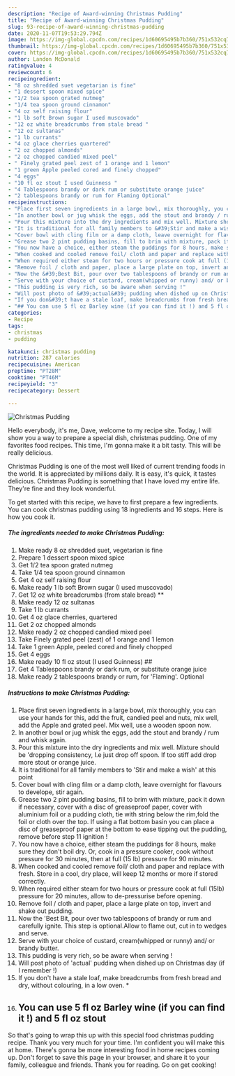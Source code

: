 ```yaml
---
description: "Recipe of Award-winning Christmas Pudding"
title: "Recipe of Award-winning Christmas Pudding"
slug: 93-recipe-of-award-winning-christmas-pudding
date: 2020-11-07T19:53:29.794Z
image: https://img-global.cpcdn.com/recipes/1d60695495b7b360/751x532cq70/christmas-pudding-recipe-main-photo.jpg
thumbnail: https://img-global.cpcdn.com/recipes/1d60695495b7b360/751x532cq70/christmas-pudding-recipe-main-photo.jpg
cover: https://img-global.cpcdn.com/recipes/1d60695495b7b360/751x532cq70/christmas-pudding-recipe-main-photo.jpg
author: Landon McDonald
ratingvalue: 4
reviewcount: 6
recipeingredient:
- "8 oz shredded suet vegetarian is fine"
- "1 dessert spoon mixed spice"
- "1/2 tea spoon grated nutmeg"
- "1/4 tea spoon ground cinnamon"
- "4 oz self raising flour"
- "1 lb soft Brown sugar I used muscovado"
- "12 oz white breadcrumbs from stale bread "
- "12 oz sultanas"
- "1 lb currants"
- "4 oz glace cherries quartered"
- "2 oz chopped almonds"
- "2 oz chopped candied mixed peel"
- " Finely grated peel zest of 1 orange and 1 lemon"
- "1 green Apple peeled cored and finely chopped"
- "4 eggs"
- "10 fl oz stout I used Guinness "
- "4 Tablespoons brandy or dark rum or substitute orange juice"
- "2 tablespoons brandy or rum for Flaming Optional"
recipeinstructions:
- "Place first seven ingredients in a large bowl, mix thoroughly, you can use your hands for this, add the fruit, candied peel and nuts, mix well, add the Apple and grated peel. Mix well, use a wooden spoon now."
- "In another bowl or jug whisk the eggs, add the stout and brandy / rum and whisk again."
- "Pour this mixture into the dry ingredients and mix well. Mixture should be &#39;dropping consistency, I.e just drop off spoon. If too stiff add drop more stout or orange juice."
- "It is traditional for all family members to &#39;Stir and make a wish&#39; at this point"
- "Cover bowl with cling film or a damp cloth, leave overnight for flavours to develope, stir again."
- "Grease two 2 pint pudding basins, fill to brim with mixture, pack it down if necessary, cover with a disc of greaseproof paper, cover with aluminium foil or a pudding cloth, tie with string below the rim,fold the foil or cloth over the top. If using a flat bottom basin you can place a disc of greaseproof paper at the bottom to ease tipping out the pudding, remove before step 11 ignition !"
- "You now have a choice, either steam the puddings for 8 hours, make sure they don&#39;t boil dry. Or, cook in a pressure cooker, cook without pressure for 30 minutes, then at full (15 lb) pressure for 90 minutes."
- "When cooked and cooled remove foil/ cloth and paper and replace with fresh. Store in a cool, dry place, will keep 12 months or more if stored correctly."
- "When required either steam for two hours or pressure cook at full (15lb) pressure for 20 minutes, allow to de-pressurise before opening."
- "Remove foil / cloth and paper, place a large plate on top, invert and shake out pudding."
- "Now the &#39;Best Bit, pour over two tablespoons of brandy or rum and carefully ignite. This step is optional.Allow to flame out, cut in to wedges and serve."
- "Serve with your choice of custard, cream(whipped or runny) and/ or brandy butter."
- "This pudding is very rich, so be aware when serving !"
- "Will post photo of &#39;actual&#39; pudding when dished up on Christmas day (if I remember !)"
- "If you don&#39;t have a stale loaf, make breadcrumbs from fresh bread and dry, without colouring, in a low oven. *"
- "## You can use 5 fl oz Barley wine (if you can find it !) and 5 fl oz stout ##"
categories:
- Recipe
tags:
- christmas
- pudding

katakunci: christmas pudding 
nutrition: 287 calories
recipecuisine: American
preptime: "PT28M"
cooktime: "PT46M"
recipeyield: "3"
recipecategory: Dessert

---
```



![Christmas Pudding](https://img-global.cpcdn.com/recipes/1d60695495b7b360/751x532cq70/christmas-pudding-recipe-main-photo.jpg)

Hello everybody, it's me, Dave, welcome to my recipe site. Today, I will show you a way to prepare a special dish, christmas pudding. One of my favorites food recipes. This time, I'm gonna make it a bit tasty. This will be really delicious.



Christmas Pudding is one of the most well liked of current trending foods in the world. It is appreciated by millions daily. It is easy, it's quick, it tastes delicious. Christmas Pudding is something that I have loved my entire life. They're fine and they look wonderful.


To get started with this recipe, we have to first prepare a few ingredients. You can cook christmas pudding using 18 ingredients and 16 steps. Here is how you cook it.

<!--inarticleads1-->

##### The ingredients needed to make Christmas Pudding:

1. Make ready 8 oz shredded suet, vegetarian is fine
1. Prepare 1 dessert spoon mixed spice
1. Get 1/2 tea spoon grated nutmeg
1. Take 1/4 tea spoon ground cinnamon
1. Get 4 oz self raising flour
1. Make ready 1 lb soft Brown sugar (I used muscovado)
1. Get 12 oz white breadcrumbs (from stale bread) **
1. Make ready 12 oz sultanas
1. Take 1 lb currants
1. Get 4 oz glace cherries, quartered
1. Get 2 oz chopped almonds
1. Make ready 2 oz chopped candied mixed peel
1. Take  Finely grated peel (zest) of 1 orange and 1 lemon
1. Take 1 green Apple, peeled cored and finely chopped
1. Get 4 eggs
1. Make ready 10 fl oz stout (I used Guinness) ##
1. Get 4 Tablespoons brandy or dark rum, or substitute orange juice
1. Make ready 2 tablespoons brandy or rum, for &#39;Flaming&#39;. Optional




<!--inarticleads2-->

##### Instructions to make Christmas Pudding:

1. Place first seven ingredients in a large bowl, mix thoroughly, you can use your hands for this, add the fruit, candied peel and nuts, mix well, add the Apple and grated peel. Mix well, use a wooden spoon now.
1. In another bowl or jug whisk the eggs, add the stout and brandy / rum and whisk again.
1. Pour this mixture into the dry ingredients and mix well. Mixture should be &#39;dropping consistency, I.e just drop off spoon. If too stiff add drop more stout or orange juice.
1. It is traditional for all family members to &#39;Stir and make a wish&#39; at this point
1. Cover bowl with cling film or a damp cloth, leave overnight for flavours to develope, stir again.
1. Grease two 2 pint pudding basins, fill to brim with mixture, pack it down if necessary, cover with a disc of greaseproof paper, cover with aluminium foil or a pudding cloth, tie with string below the rim,fold the foil or cloth over the top. If using a flat bottom basin you can place a disc of greaseproof paper at the bottom to ease tipping out the pudding, remove before step 11 ignition !
1. You now have a choice, either steam the puddings for 8 hours, make sure they don&#39;t boil dry. Or, cook in a pressure cooker, cook without pressure for 30 minutes, then at full (15 lb) pressure for 90 minutes.
1. When cooked and cooled remove foil/ cloth and paper and replace with fresh. Store in a cool, dry place, will keep 12 months or more if stored correctly.
1. When required either steam for two hours or pressure cook at full (15lb) pressure for 20 minutes, allow to de-pressurise before opening.
1. Remove foil / cloth and paper, place a large plate on top, invert and shake out pudding.
1. Now the &#39;Best Bit, pour over two tablespoons of brandy or rum and carefully ignite. This step is optional.Allow to flame out, cut in to wedges and serve.
1. Serve with your choice of custard, cream(whipped or runny) and/ or brandy butter.
1. This pudding is very rich, so be aware when serving !
1. Will post photo of &#39;actual&#39; pudding when dished up on Christmas day (if I remember !)
1. If you don&#39;t have a stale loaf, make breadcrumbs from fresh bread and dry, without colouring, in a low oven. *
1. ## You can use 5 fl oz Barley wine (if you can find it !) and 5 fl oz stout ##




So that's going to wrap this up with this special food christmas pudding recipe. Thank you very much for your time. I'm confident you will make this at home. There's gonna be more interesting food in home recipes coming up. Don't forget to save this page in your browser, and share it to your family, colleague and friends. Thank you for reading. Go on get cooking!
